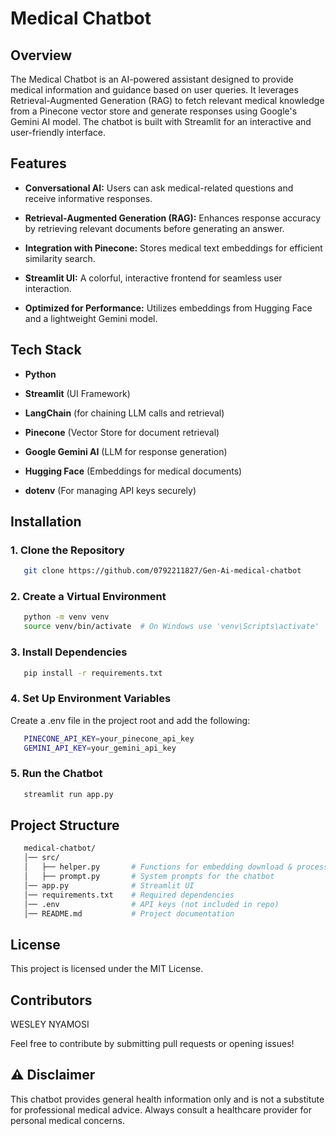 # Medical Chatbot

## Overview

The Medical Chatbot is an AI-powered assistant designed to provide medical information and guidance based on user queries. It leverages Retrieval-Augmented Generation (RAG) to fetch relevant medical knowledge from a Pinecone vector store and generate responses using Google's Gemini AI model. The chatbot is built with Streamlit for an interactive and user-friendly interface.

## Features

* **Conversational AI:** Users can ask medical-related questions and receive informative responses.

* **Retrieval-Augmented Generation (RAG):** Enhances response accuracy by retrieving relevant documents before generating an answer.

* **Integration with Pinecone:** Stores medical text embeddings for efficient similarity search.

* **Streamlit UI:** A colorful, interactive frontend for seamless user interaction.

* **Optimized for Performance:** Utilizes embeddings from Hugging Face and a lightweight Gemini model.

## Tech Stack

* **Python**

* **Streamlit** (UI Framework)

* **LangChain** (for chaining LLM calls and retrieval)

* **Pinecone** (Vector Store for document retrieval)

* **Google Gemini AI** (LLM for response generation)

* **Hugging Face** (Embeddings for medical documents)

* **dotenv** (For managing API keys securely)

## Installation
### 1. Clone the Repository
```bash
   git clone https://github.com/0792211827/Gen-Ai-medical-chatbot

```
### 2. Create a Virtual Environment
```bash
   python -m venv venv
   source venv/bin/activate  # On Windows use 'venv\Scripts\activate'
```
### 3. Install Dependencies
```bash
   pip install -r requirements.txt
```
### 4. Set Up Environment Variables
Create a .env file in the project root and add the following:
```bash
   PINECONE_API_KEY=your_pinecone_api_key
   GEMINI_API_KEY=your_gemini_api_key
```
### 5. Run the Chatbot
```bash
   streamlit run app.py
```

## Project Structure

```bash
   medical-chatbot/
   │── src/
   │   ├── helper.py       # Functions for embedding download & processing
   │   ├── prompt.py       # System prompts for the chatbot
   │── app.py              # Streamlit UI
   │── requirements.txt    # Required dependencies
   │── .env                # API keys (not included in repo)
   │── README.md           # Project documentation
```

## License

This project is licensed under the MIT License.

## Contributors

WESLEY NYAMOSI

Feel free to contribute by submitting pull requests or opening issues!

## ⚠️ Disclaimer
This chatbot provides general health information only and is not a substitute for professional medical advice. Always consult a healthcare provider for personal medical concerns.
